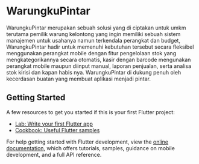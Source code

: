 # WarungkuPintar

WarungkuPintar merupakan sebuah solusi yang di ciptakan untuk umkm terutama pemilik warung kelontong yang ingin memiliki sebuah sistem manajemen untuk usahanya namun terkendala perangkat dan budget, WarungkuPintar hadir untuk memenuhi kebutuhan tersebut secara fleksibel menggunakan perangkat mobile dengan fitur pengelolaan stok yang mengkategorikannya secara otomatis, kasir dengan barcode mengunakan perangkat mobile maupun diinput manual, laporan penjualan, serta analisa stok kirisi dan kapan habis nya. WarungkuPintar di dukung penuh oleh kecerdasan buatan yang membuat aplikasi menjadi pintar.

## Getting Started

A few resources to get you started if this is your first Flutter project:

- [Lab: Write your first Flutter app](https://docs.flutter.dev/get-started/codelab)
- [Cookbook: Useful Flutter samples](https://docs.flutter.dev/cookbook)

For help getting started with Flutter development, view the
[online documentation](https://docs.flutter.dev/), which offers tutorials,
samples, guidance on mobile development, and a full API reference.
